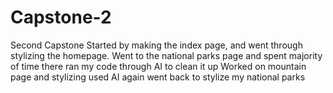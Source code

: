 # Capstone-2
Second Capstone
Started by making the index page, and went through stylizing the homepage. 
Went to the national parks page and spent majority of time there
ran my code through AI to clean it up
Worked on mountain page and stylizing
used AI again
went back to stylize my national parks